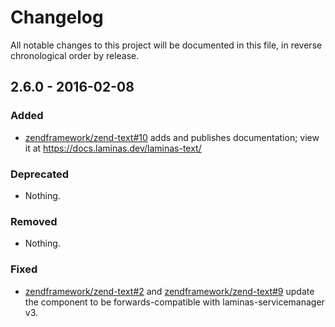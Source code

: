 # Changelog

All notable changes to this project will be documented in this file, in reverse chronological order by release.

## 2.6.0 - 2016-02-08

### Added

- [zendframework/zend-text#10](https://github.com/zendframework/zend-text/pull/10) adds and publishes
  documentation; view it at https://docs.laminas.dev/laminas-text/

### Deprecated

- Nothing.

### Removed

- Nothing.

### Fixed

- [zendframework/zend-text#2](https://github.com/zendframework/zend-text/pull/2) and
  [zendframework/zend-text#9](https://github.com/zendframework/zend-text/pull/9) update the component
  to be forwards-compatible with laminas-servicemanager v3.

